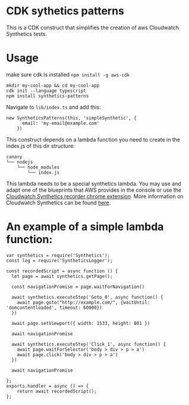 # CDK sythetics patterns

This is a CDK construct that simplifies the creation of aws Cloudwatch Synthetics tests.

# Usage

make sure cdk is installed `npm install -g aws-cdk`

```
mkdir my-cool-app && cd my-cool-app
cdk init --language typescript
npm install synthetics-patterns
```

Navigate to `lib/index.ts` and add this:

```
new SyntheticsPatterns(this, 'simpleSynthetic', {
      email: 'my-email@example.com'
    })
```

This construct depends on a lambda function you need to create in the index.js of this dir structure:

```
canary
└── nodejs
    └── node_modules
        └── index.js
```

This lambda needs to be a special synthetics lambda. You may use and adapt one of the blueprints that AWS provides in the console or use the [Cloudwatch Synthetics recorder chrome extension](https://docs.aws.amazon.com/AmazonCloudWatch/latest/monitoring/CloudWatch_Synthetics_Canaries_Recorder.html).
More information on Cloudwatch Synthetics can be found [here](https://docs.aws.amazon.com/AmazonCloudWatch/latest/monitoring/CloudWatch_Synthetics_Canaries_Create.html).

# An example of a simple lambda function:

```
var synthetics = require('Synthetics');
const log = require('SyntheticsLogger');

const recordedScript = async function () {
  let page = await synthetics.getPage();
  
  const navigationPromise = page.waitForNavigation()
  
  await synthetics.executeStep('Goto_0', async function() {
    await page.goto("http://example.com/", {waitUntil: 'domcontentloaded', timeout: 60000})
  })
  
  await page.setViewport({ width: 1533, height: 801 })
  
  await navigationPromise
  
  await synthetics.executeStep('Click_1', async function() {
    await page.waitForSelector('body > div > p > a')
    await page.click('body > div > p > a')
  })
  
  await navigationPromise
  
};
exports.handler = async () => {
    return await recordedScript();
};
```



